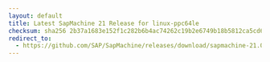 ```yaml
---
layout: default
title: Latest SapMachine 21 Release for linux-ppc64le
checksum: sha256 2b37a1683e152f1c282b6b4ac74262c19b2e6749b18b5812ca5cd65c3bba1c82
redirect_to:
  - https://github.com/SAP/SapMachine/releases/download/sapmachine-21.0.2/sapmachine-jre-21.0.2_linux-ppc64le_bin.tar.gz
---
```

